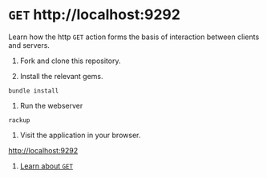 # `GET` http://localhost:9292

Learn how the http `GET` action forms the basis of interaction between clients and servers.

1. Fork and clone this repository.

1. Install the relevant gems.

  ```shell
  bundle install
  ```
1. Run the webserver

  ```
  rackup
  ```
1. Visit the application in your browser.

  [http://localhost:9292][http://localhost:9292]

1. [Learn about `GET`][home]


[http://localhost:9292]:http://localhost:9292
[home]:https://github.com/codeunion/sinatra-get/wiki
